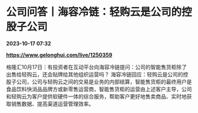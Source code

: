 # 公司问答丨海容冷链：轻购云是公司的控股子公司

**2023-10-17 07:32**

**https://www.gelonghui.com/live/1250359**

格隆汇10月17日｜有投资者在互动平台向海容冷链提问：公司的智能售货柜除了出售给轻购云，还会贴牌给其他组织运营吗？ 海容冷链回应：轻购云是公司的控股子公司，公司与轻购云之间的交易是业务的内部结算，智能售货柜的最终用户是食品饮料快消品品牌方或新零售运营商，智能售货柜的运营由上述客户主导，公司和轻购云为客户提供软硬件一体的综合服务，帮助客户更好地售卖商品、实时地获取销售数据、提高渠道运营管理效率。